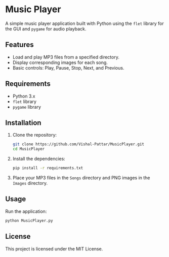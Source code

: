 # Music Player

A simple music player application built with Python using the `flet` library for the GUI and `pygame` for audio playback.

## Features

- Load and play MP3 files from a specified directory.
- Display corresponding images for each song.
- Basic controls: Play, Pause, Stop, Next, and Previous.

## Requirements

- Python 3.x
- `flet` library
- `pygame` library

## Installation

1. Clone the repository:
   ```sh
   git clone https://github.com/Vishal-Pattar/MusicPlayer.git
   cd MusicPlayer
   ```

2. Install the dependencies:
   ```sh
   pip install -r requirements.txt
   ```

3. Place your MP3 files in the `Songs` directory and PNG images in the `Images` directory.

## Usage

Run the application:
```sh
python MusicPlayer.py
```

## License

This project is licensed under the MIT License.
